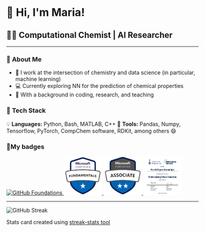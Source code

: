 # 👋 Hi, I'm Maria!
## 👩‍🔬 Computational Chemist | AI Researcher
---

### 🧠 **About Me**
- 🔬 I work at the intersection of chemistry and data science (in particular, machine learning)
- 💻 Currently exploring NN for the prediction of chemical properties
- 📖 With a background in coding, research, and teaching

### 🧰 **Tech Stack**
💡 **Languages:** Python, Bash, MATLAB, C++
🧪 **Tools:** Pandas, Numpy, Tensorflow, PyTorch, CompChem software, RDKit, among others 😄

### 📛**My badges**

<a href="https://www.credly.com/badges/3ee62787-d12e-44fb-ba5b-ba6c5ebd5421/public_url">
  <img src="./assets/github-foundations.png" alt="GitHub Foundations" width="100" height="100"/>
</a>

<a href="https://learn.microsoft.com/api/credentials/share/en-us/MariaRossano-7972/59C414BC3090C769?sharingId=4C4322D642100458">
  <img src="./assets/azure900-fundamentals.png" alt="Microsoft Azure Fundamentals" width="100" height="100"/>
</a>

<a href="https://learn.microsoft.com/api/credentials/share/en-us/MariaRossano-7972/59C414BC3090C769?sharingId=4C4322D642100458">
  <img src="./assets/azure-ds100.png" alt="Azure Data Scientist Associate" width="100" height="100"/>
</a>

<a href="assets/dsi-mlsoftware-foundations-jul2025.pdf">
  <img src="./assets/dsi-mlsoftware-foundations-jul2025.png" alt="UofT DSI ML Software Foundations Certificate" width="100" height="100"/>
</a>

---
![GitHub Streak](https://streak-stats.demolab.com?user=rossanot&theme=radical&border_radius=5.9&date_format=M%20j%5B%2C%20Y%5D&mode=weekly)

Stats card created using [streak-stats tool](https://git.io/streak-stats)
